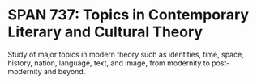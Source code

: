 # SPAN 737: Topics in Contemporary Literary and Cultural Theory

Study of major topics in modern theory such as identities, time, space, history, nation, language, text, and image, from modernity to post-modernity and beyond.